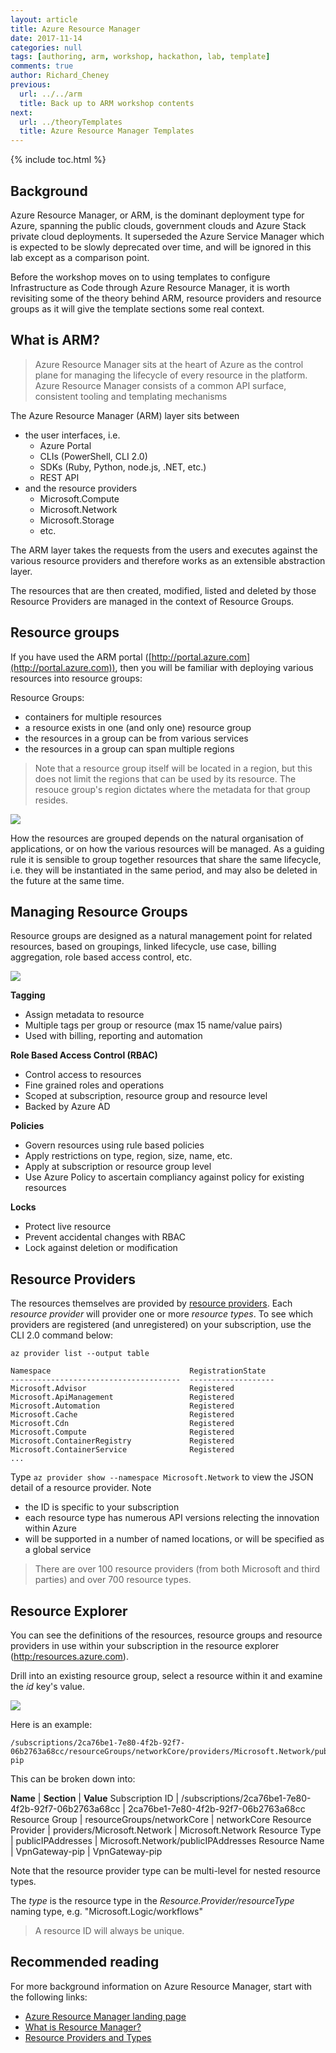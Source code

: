 ```yaml
---
layout: article
title: Azure Resource Manager
date: 2017-11-14
categories: null
tags: [authoring, arm, workshop, hackathon, lab, template]
comments: true
author: Richard_Cheney
previous:
  url: ../../arm
  title: Back up to ARM workshop contents
next:
  url: ../theoryTemplates
  title: Azure Resource Manager Templates
---
```


{% include toc.html %}

## Background

Azure Resource Manager, or ARM, is the dominant deployment type for Azure, spanning the public clouds, government clouds and Azure Stack private cloud deployments.  It superseded the Azure Service Manager which is expected to be slowly deprecated over time, and will be ignored in this lab except as a comparison point. 

Before the workshop moves on to using templates to configure Infrastructure as Code through Azure Resource Manager, it is worth revisiting some of the theory behind ARM, resource providers and resource groups as it will give the template sections some real context.

## What is ARM?

> Azure Resource Manager sits at the heart of Azure as the control plane for managing the lifecycle of every resource in the platform.
> Azure Resource Manager consists of a common API surface, consistent tooling and templating mechanisms

The Azure Resource Manager (ARM) layer sits between 
* the user interfaces, i.e. 
  * Azure Portal
  * CLIs (PowerShell, CLI 2.0)
  * SDKs (Ruby, Python, node.js, .NET, etc.)
  * REST API
* and the resource providers
  * Microsoft.Compute
  * Microsoft.Network
  * Microsoft.Storage
  * etc.

The ARM layer takes the requests from the users and executes against the various resource providers and therefore works as an extensible abstraction layer. 

The resources that are then created, modified, listed and deleted by those Resource Providers are managed in the context of Resource Groups.

## Resource groups

If you have used the ARM portal ([http://portal.azure.com](http://portal.azure.com)), then you will be familiar with deploying various resources into resource groups:

Resource Groups:
* containers for multiple resources
* a resource exists in one (and only one) resource group
* the resources in a group can be from various services
* the resources in a group can span multiple regions

> Note that a resource group itself will be located in a region, but this does not limit the regions that can be used by its resource.  The resouce group's region dictates where the metadata for that group resides.

![](/workshops/arm/images/armResourceGroups.png)

How the resources are grouped depends on the natural organisation of applications, or on how the various resources will be managed.  As a guiding rule it is sensible to group together resources that share the same lifecycle, i.e. they will be instantiated in the same period, and may also be deleted in the future at the same time.

## Managing Resource Groups

Resource groups are designed as a natural management point for related resources, based on groupings, linked lifecycle, use case, billing aggregation, role based access control, etc.

![](/workshops/arm/images/armManageResourceGroups.png)

**Tagging**
* Assign metadata to resource
* Multiple tags per group or resource (max 15 name/value pairs)
* Used with billing, reporting and automation

**Role Based Access Control (RBAC)** 
* Control access to resources
* Fine grained roles and operations
* Scoped at subscription, resource group and resource level
* Backed by Azure AD

**Policies**
* Govern resources using rule based policies
* Apply restrictions on type, region, size, name, etc.
* Apply at subscription or resource group level
* Use Azure Policy to ascertain compliancy against policy for existing resources

**Locks**
* Protect live resource
* Prevent accidental changes with RBAC
* Lock against deletion or modification

## Resource Providers

The resources themselves are provided by [resource providers](https://docs.microsoft.com/en-us/azure/azure-resource-manager/resource-group-overview#resource-providers).  Each *resource provider* will provider one or more *resource types*. To see which providers are registered (and unregistered) on your subscription, use the CLI 2.0 command below: 
```
az provider list --output table

Namespace                               RegistrationState
--------------------------------------  -------------------
Microsoft.Advisor                       Registered
Microsoft.ApiManagement                 Registered
Microsoft.Automation                    Registered
Microsoft.Cache                         Registered
Microsoft.Cdn                           Registered
Microsoft.Compute                       Registered
Microsoft.ContainerRegistry             Registered
Microsoft.ContainerService              Registered
...
``` 

Type `az provider show --namespace Microsoft.Network` to view the JSON detail of a resource provider.  Note 
* the ID is specific to your subscription
* each resource type has numerous API versions relecting the innovation within Azure
* will be supported in a number of named locations, or will be specified as a global service

> There are over 100 resource providers (from both Microsoft and third parties) and over 700 resource types. 

## Resource Explorer

You can see the definitions of the resources, resource groups and resource providers in use within your subscription in the resource explorer ([http:/resources.azure.com](http:/resources.azure.com)).  

Drill into an existing resource group, select a resource within it and examine the *id* key's value.  

![](/workshops/arm/images/armResourceExplorer.png)

Here is an example:
```
/subscriptions/2ca76be1-7e80-4f2b-92f7-06b2763a68cc/resourceGroups/networkCore/providers/Microsoft.Network/publicIPAddresses/VpnGateway-pip
```
This can be broken down into:

**Name** | **Section** | **Value**
Subscription ID | /subscriptions/2ca76be1-7e80-4f2b-92f7-06b2763a68cc | 2ca76be1-7e80-4f2b-92f7-06b2763a68cc
Resource Group | resourceGroups/networkCore | networkCore
Resource Provider | providers/Microsoft.Network | Microsoft.Network
Resource Type | publicIPAddresses | Microsoft.Network/publicIPAddresses
Resource Name | VpnGateway-pip | VpnGateway-pip

Note that the resource provider type can be multi-level for nested resource types.

The *type* is the resource type in the *Resource.Provider/resourceType* naming type, e.g. "Microsoft.Logic/workflows"   

> A resource ID will always be unique.
    

## Recommended reading

For more background information on Azure Resource Manager, start with the following links:

* [Azure Resource Manager landing page](https://docs.microsoft.com/en-us/azure/azure-resource-manager/)
* [What is Resource Manager?](https://docs.microsoft.com/en-us/azure/azure-resource-manager/resource-group-overview)
* [Resource Providers and Types](https://docs.microsoft.com/en-us/azure/azure-resource-manager/resource-manager-supported-services)

